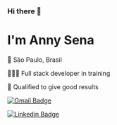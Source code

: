 ### Hi there 👋

# I'm Anny Sena

📍 São Paulo, Brasil

👩🏻‍💻 Full stack developer in training

📑 Qualified to give good results



[![Gmail Badge](https://img.shields.io/badge/-annysena.as44@gmail.com-6633cc?style=flat-square&logo=Gmail&logoColor=white&link=mailto:annysena.as44@gmail.com)](mailto:annysena.as44@gmail.com)

[![Linkedin Badge](https://img.shields.io/badge/-LinkedIn-blue?style=flat-square&logo=Linkedin&logoColor=white&link=https://www.linkedin.com/in/annydossantosenavaz/)](https://www.linkedin.com/in/annydossantosenavaz/)
